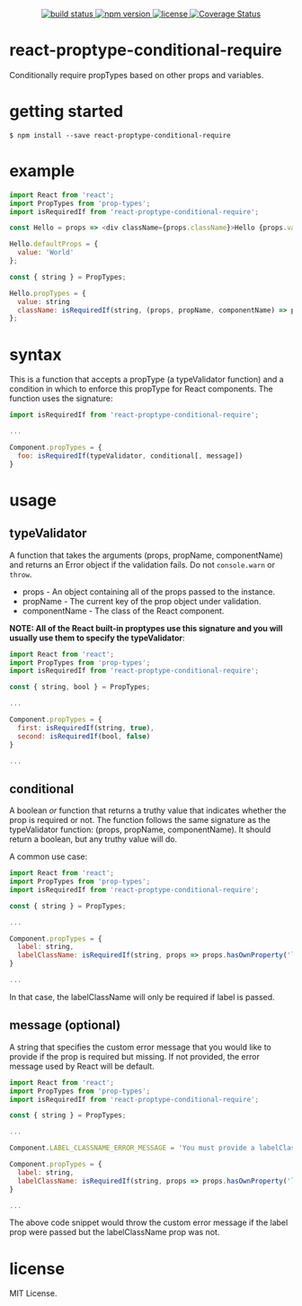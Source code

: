 <p align="center">
  <a href="https://travis-ci.org/evcohen/react-proptype-conditional-require">
    <img src="https://api.travis-ci.org/evcohen/react-proptype-conditional-require.svg?branch=master"
         alt="build status">
  </a>
  <a href="https://npmjs.org/package/react-proptype-conditional-require">
    <img src="https://img.shields.io/npm/v/react-proptype-conditional-require.svg"
         alt="npm version">
  </a>
  <a href="https://github.com/evcohen/react-proptype-conditional-require/blob/master/LICENSE">
    <img src="https://img.shields.io/npm/l/react-proptype-conditional-require.svg"
         alt="license">
  </a>
  <a href='https://coveralls.io/github/evcohen/react-proptype-conditional-require?branch=master'>
    <img src='https://coveralls.io/repos/github/evcohen/react-proptype-conditional-require/badge.svg?branch=master' alt='Coverage Status' />
  </a>
</p>

# react-proptype-conditional-require

Conditionally require propTypes based on other props and variables.

# getting started

```
$ npm install --save react-proptype-conditional-require
```

# example

``` js
import React from 'react';
import PropTypes from 'prop-types';
import isRequiredIf from 'react-proptype-conditional-require';

const Hello = props => <div className={props.className}>Hello {props.value}!</div>;

Hello.defaultProps = {
  value: 'World'
};

const { string } = PropTypes;

Hello.propTypes = {
  value: string
  className: isRequiredIf(string, (props, propName, componentName) => props.hasOwnProperty('value'))
};
```

# syntax

This is a function that accepts a propType (a typeValidator function) and a condition in which to enforce this propType for React components. The function uses the signature:

```js
import isRequiredIf from 'react-proptype-conditional-require';

...

Component.propTypes = {
  foo: isRequiredIf(typeValidator, conditional[, message])
}

```

# usage

## typeValidator
A function that takes the arguments (props, propName, componentName) and returns an Error object if the validation fails. Do not `console.warn` or `throw`.
  - props - An object containing all of the props passed to the instance.
  - propName - The current key of the prop object under validation.
  - componentName - The class of the React component.

**NOTE: All of the React built-in proptypes use this signature and you will usually use them to specify the typeValidator**:

```js
import React from 'react';
import PropTypes from 'prop-types';
import isRequiredIf from 'react-proptype-conditional-require';

const { string, bool } = PropTypes;

...

Component.propTypes = {
  first: isRequiredIf(string, true),
  second: isRequiredIf(bool, false)
}

...
```

## conditional
A boolean *or* function that returns a truthy value that indicates whether the prop is required or not. The function follows the same signature as the typeValidator function: (props, propName, componentName). It should return a boolean, but any truthy value will do.

A common use case:

```js
import React from 'react';
import PropTypes from 'prop-types';
import isRequiredIf from 'react-proptype-conditional-require';

const { string } = PropTypes;

...

Component.propTypes = {
  label: string,
  labelClassName: isRequiredIf(string, props => props.hasOwnProperty('label'));
}

...
```

In that case, the labelClassName will only be required if label is passed.

## message (optional)
A string that specifies the custom error message that you would like to provide if the prop is required but missing. If not provided, the error message used by React will be default.

```js
import React from 'react';
import PropTypes from 'prop-types';
import isRequiredIf from 'react-proptype-conditional-require';

const { string } = PropTypes;

...

Component.LABEL_CLASSNAME_ERROR_MESSAGE = 'You must provide a labelClassName when passing down the label prop';

Component.propTypes = {
  label: string,
  labelClassName: isRequiredIf(string, props => props.hasOwnProperty('label'), Component.LABEL_CLASSNAME_ERROR_MESSAGE);
}

...
```

The above code snippet would throw the custom error message if the label prop were passed but the labelClassName prop was not.

# license
MIT License.
